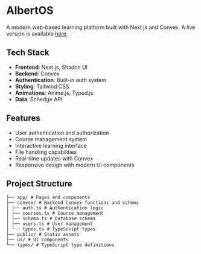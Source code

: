 # AlbertOS

A modern web-based learning platform built with Next.js and Convex. A live version is available [here](https://albertos.andrewma.io).

## Tech Stack

- **Frontend**: Next.js, Shadcn UI
- **Backend**: Convex
- **Authentication**: Built-in auth system
- **Styling**: Tailwind CSS
- **Animations**: Anime.js, Typed.js
- **Data**: Schedge API

## Features

- User authentication and authorization
- Course management system
- Interactive learning interface
- File handling capabilities
- Real-time updates with Convex
- Responsive design with modern UI components

## Project Structure

```
├── app/ # Pages and components
├── convex/ # Backend Convex functions and schema
│ ├── auth.ts # Authentication logic
│ ├── courses.ts # Course management
│ ├── schema.ts # Database schema
│ ├── users.ts # User management
│ └── types.ts # TypeScript types
├── public/ # Static assets
├── ui/ # UI components
└── types/ # TypeScript type definitions
```

